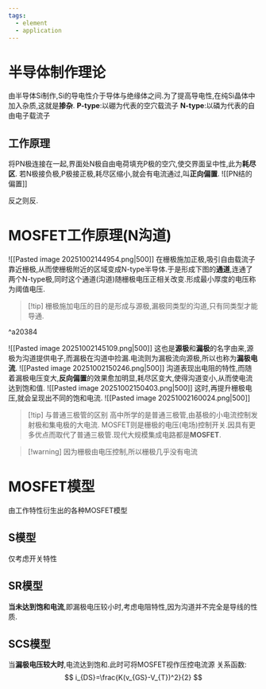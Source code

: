 ```yaml
---
tags:
  - element
  - application
---
```


# 半导体制作理论
由半导体Si制作,Si的导电性介于导体与绝缘体之间.为了提高导电性,在纯Si晶体中加入杂质,这就是**掺杂**.
**P-type**:以硼为代表的空穴载流子
**N-type**:以磷为代表的自由电子载流子
## 工作原理
将PN极连接在一起,界面处N极自由电荷填充P极的空穴,使交界面呈中性,此为**耗尽区**.
若N极接负极,P极接正极,耗尽区缩小,就会有电流通过,叫**正向偏置**.
![[PN结的偏置]]

反之则反.

# MOSFET工作原理(N沟道)
![[Pasted image 20251002144954.png|500]]
在栅极施加正极,吸引自由载流子靠近栅极,从而使栅极附近的区域变成N-type半导体.于是形成下图的**通道**,连通了两个N-type极,同时这个通道(沟道)随栅极电压正相关改变.形成最小厚度的电压称为阈值电压.
>[!tip] 栅极施加电压的目的是形成与源极,漏极同类型的沟道,只有同类型才能导通.

^a20384


![[Pasted image 20251002145109.png|500]]
这也是**源极**和**漏极**的名字由来,源极为沟道提供电子,而漏极在沟道中捡漏.电流则为漏极流向源极,所以也称为**漏极电流**.
![[Pasted image 20251002150246.png|500]]
沟道表现出电阻的特性,而随着漏极电压变大,**反向偏置**的效果愈加明显,耗尽区变大,使得沟道变小,从而使电流达到饱和值.
![[Pasted image 20251002150403.png|500]]
这时,再提升栅极电压,就会呈现出不同的饱和电流.
![[Pasted image 20251002160024.png|500]]

>[!tip] 与普通三极管的区别
>高中所学的是普通三极管,由基极的小电流控制发射极和集电极的大电流.
>MOSFET则是栅极的电压(电场)控制开关.因具有更多优点而取代了普通三极管.现代大规模集成电路都是**MOSFET**.

>[!warning] 因为栅极由电压控制,所以栅极几乎没有电流


# MOSFET模型
由工作特性衍生出的各种MOSFET模型
## S模型
仅考虑开关特性
## SR模型
**当未达到饱和电流**,即漏极电压较小时,考虑电阻特性,因为沟道并不完全是导线的性质.
## SCS模型
当**漏极电压较大时**,电流达到饱和.此时可将MOSFET视作压控电流源
关系函数:
$$
i_{DS}=\frac{K(v_{GS}-V_{T})^2}{2}
$$
